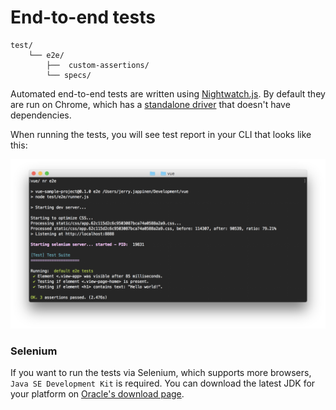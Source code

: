 
# End-to-end tests

```
test/
	└── e2e/
		├──  custom-assertions/
		└── specs/
```

Automated end-to-end tests are written using [Nightwatch.js](http://nightwatchjs.org/). By default they are run on Chrome, which has a [standalone driver](https://sites.google.com/a/chromium.org/chromedriver/) that doesn't have dependencies.

When running the tests, you will see test report in your CLI that looks like this:

![End-to-end test results on command line](../images/e2e-test-report-cli.png)

### Selenium

If you want to run the tests via Selenium, which supports more browsers, `Java SE Development Kit` is required. You can download the latest JDK for your platform on [Oracle's download page](http://www.oracle.com/technetwork/java/javase/downloads/jdk8-downloads-2133151.html).
